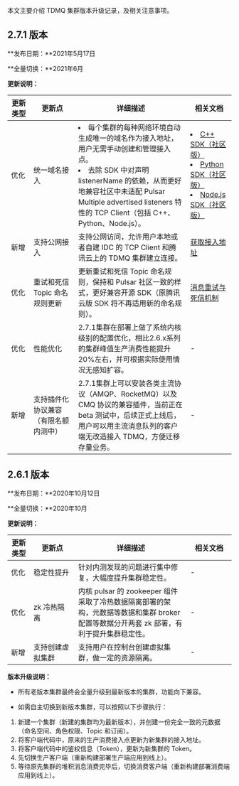 <style>
table th:nth-of-type(1) {
width: 10%;        
}
table th:nth-of-type(2) {
width: 20%;        
}
table th:nth-of-type(3) {
width:50%;        
}
table th:nth-of-type(4) {
width: 20%;        
}
</style>

本文主要介绍 TDMQ 集群版本升级记录，及相关注意事项。

## 2.7.1 版本

**发布日期：**2021年5月17日

**全量切换：**2021年6月

**更新说明：**

| 更新类型 | 更新点                               | 详细描述                                                     | 相关文档                                                     |
| -------- | ------------------------------------ | ------------------------------------------------------------ | ------------------------------------------------------------ |
| 优化     | 统一域名接入                         | <li>每个集群的每种网络环境自动生成唯一的域名作为接入地址，用户无需手动创建和管理接入点。</li> <li>去除 SDK 中对声明 listenerName 的依赖，从而更好地兼容社区中未适配 Pulsar Multiple advertised listeners 特性的 TCP Client（包括 C++、Python、Node.js）。</li> | <li>[C++ SDK（社区版）](https://cloud.tencent.com/document/product/1179/56490)</li> <li>[Python SDK（社区版）](https://cloud.tencent.com/document/product/1179/56491)</li><li>[Node.js SDK（社区版）](https://cloud.tencent.com/document/product/1179/56492)</li> |
| 新增     | 支持公网接入                         | 支持公网访问，允许用户本地或者自建 IDC 的 TCP Client 和腾讯云上的 TDMQ 集群建立连接。 | [获取接入地址](https://cloud.tencent.com/document/product/1179/52145#.E8.8E.B7.E5.8F.96.E6.8E.A5.E5.85.A5.E5.9C.B0.E5.9D.80) |
| 优化     | 重试和死信 Topic 命名规则更新        | 更新重试和死信 Topic 命名规则，保持和 Pulsar 社区一致的样式，更好兼容开源 SDK（原腾讯云版 SDK 将不再适用新的命名规则）。 | [消息重试与死信机制](https://cloud.tencent.com/document/product/1179/49607) |
| 优化     | 性能优化                             | 2.7.1集群在部署上做了系统内核级别的配置优化，相比2.6.x系列的集群峰值生产消费性能提升20%左右，并可根据实际使用情况无感知扩容。 | -                                                            |
| 新增     | 支持插件化协议兼容（有限名额内测中） | 2.7.1集群上可以安装各类主流协议（AMQP、RocketMQ）以及 CMQ 协议的兼容插件，当前正在 beta 测试中，后续正式上线后，用户可以用主流消息队列的客户端无改造接入 TDMQ，方便迁移存量业务。 | -                                                            |

## 2.6.1 版本

**发布日期：**2020年10月12日

**全量切换：**2020年10月

**更新说明：**

| 更新类型| 更新点           | 详细描述                                                     | 相关文档 |
| ---------------- | ------------------------------------------------------------ | -------- | -------- |
| 优化| 稳定性提升       | 针对内测发现的问题进行集中修复，大幅度提升集群稳定性。              |    -      |
| 优化| zk 冷热隔离       | 内核 pulsar 的 zookeeper 组件采取了冷热数据隔离部署的架构，元数据等数据和集群 broker 配置等数据分开两套 zk 部署，有利于提升集群稳定性。      |       -   |
| 新增 | 支持创建虚拟集群 | 支持用户在控制台创建虚拟集群，做一定的资源隔离。                   |      -    |

**版本升级说明：**

- 所有老版本集群最终会全量升级到最新版本的集群，功能向下兼容。

- 如需自主切换到新版本集群，可以按照以下步骤执行：


1. 新建一个集群（新建的集群均为最新版本），并创建一份完全一致的元数据（命名空间、角色权限、Topic 和订阅）。
2. 将客户端代码中，原来的生产消费接入点更新为新集群的接入地址。
3. 将客户端代码中的鉴权信息（Token），更新为新集群的 Token。
4. 先切换生产客户端（重新构建部署生产端应用到线上）。
5. 等待原先集群的堆积消息消费完毕后，切换消费客户端（重新构建部署消费端应用到线上）。

